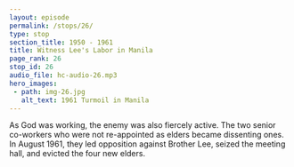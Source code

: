 ```yaml
---
layout: episode
permalink: /stops/26/
type: stop
section_title: 1950 - 1961
title: Witness Lee's Labor in Manila
page_rank: 26
stop_id: 26
audio_file: hc-audio-26.mp3
hero_images:
 - path: img-26.jpg
   alt_text: 1961 Turmoil in Manila
---
```


As God was working, the enemy was also fiercely active. The two senior co-workers who were not re-appointed as elders became dissenting ones. In August 1961, they led opposition against Brother Lee, seized the meeting hall, and evicted the four new elders.  

<!---
title: 李常受在馬尼拉勞苦作工

當神在作工時，仇敵也是極其活躍的。兩位不再被設立為長老的前長老成了持異議者。他們於1961年八月領頭反對李弟兄，佔據會所和趕出四位新長老。
--->

<!--- TRANSCRIPT
Yet, as God was working, the enemy was also fiercely active. During the appointment of the elders, the two senior co-workers, Brothers Meek and Wu, who had previously served as elders, were not reappointed. 

Eventually, they became dissenting ones and led opposition against Brother Lee. In 1961, turmoil erupted in the church in Manila, leading to days of chaos. The dissenting ones wrote on a long bench in the meeting hall: “Down with the four elders; cast out Witness Lee.” 

One morning in August 1961, an elder who usually attended morning watch at the meeting hall found four security personnel standing guard, with a notice posted on the door declaring that no one without the express permission of the Board of Trustees could enter. The meeting hall had been taken over. The four new elders urgently sent a telegram to Brother Lee in Taiwan to inform him of the situation. At that moment, Brother Lee pondered, “Will there be any result of my sowing, planting, and watering there for the past eleven years?” During the period from 1950 to 1960, he had spent one-third of his time in Manila and two-thirds in Taipei.

當神在作工時，仇敵也是極其活躍的。兩位前長老，即繆和吳弟兄不再被設立為長老。

最後他們成為異議者，開始反對李弟兄。馬尼拉召會於 1961 年發生了風波。持異 議者在會所長椅上寫下:「打倒四位長老，趕出李常受。」

1961 年八月的一個上午，一位常常到會所晨更的弟兄發現有四位警衛站在門口，門上張貼著任何人沒有董事會的允許不可進入。會所被佔去了。四位新長老立刻致電在臺灣的李弟兄，向他報告這邊的情形。當時李弟兄心想:「我已過十一年在這裏的撒種、栽種、澆灌，到底有沒有果效?」他從1950至1960年期間，三分之一的時間在馬尼拉，三分之二則在臺北。

-->